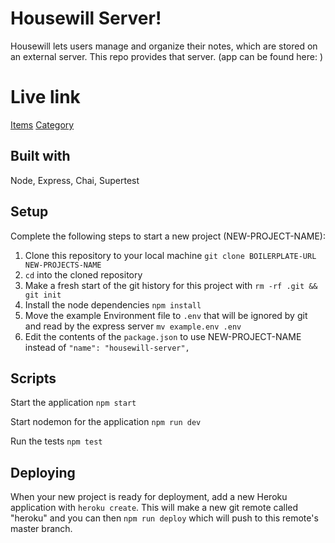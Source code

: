 # Housewill Server!

Housewill lets users manage and organize their notes, which are stored on an external server. This repo provides that server. (app can be found here: )

# Live link 
[Items](https://ancient-coast-06937.herokuapp.com/api/items)
[Category](https://ancient-coast-06937.herokuapp.com/api/categorys)

## Built with
  Node, Express, Chai, Supertest

## Setup

Complete the following steps to start a new project (NEW-PROJECT-NAME):

1. Clone this repository to your local machine `git clone BOILERPLATE-URL NEW-PROJECTS-NAME`
2. `cd` into the cloned repository
3. Make a fresh start of the git history for this project with `rm -rf .git && git init`
4. Install the node dependencies `npm install`
5. Move the example Environment file to `.env` that will be ignored by git and read by the express server `mv example.env .env`
6. Edit the contents of the `package.json` to use NEW-PROJECT-NAME instead of `"name": "housewill-server",`

## Scripts

Start the application `npm start`

Start nodemon for the application `npm run dev`

Run the tests `npm test`

## Deploying

When your new project is ready for deployment, add a new Heroku application with `heroku create`. This will make a new git remote called "heroku" and you can then `npm run deploy` which will push to this remote's master branch.
